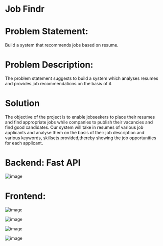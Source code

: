# Job Findr

# Problem Statement:

Build a system that recommends jobs based on resume.

# Problem Description:

The problem statement suggests to build a system which analyses  resumes and provides job  recommendations on the basis of it.


# Solution

The objective of the project is to  enable jobseekers to place their  resumes and find appropriate jobs  while companies to publish their  vacancies and find good candidates.
Our system will take in resumes of  various job applicants and analyse  them on the basis of their job  description and various keywords, skillsets provided,thereby showing the job opportunities for each applicant.

# Backend: Fast API
![image](https://i.imgur.com/Xg4XDwq.png)


# Frontend:
![image](https://i.imgur.com/pf2X3BT.jpg)

![image](https://i.imgur.com/FLRsagN.jpg)

![image](https://i.imgur.com/8T93XTn.jpg)

![image](https://i.imgur.com/HcmG5h8.jpg)
